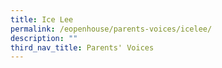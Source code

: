 ```yaml
---
title: Ice Lee
permalink: /eopenhouse/parents-voices/icelee/
description: ""
third_nav_title: Parents' Voices
---
```

